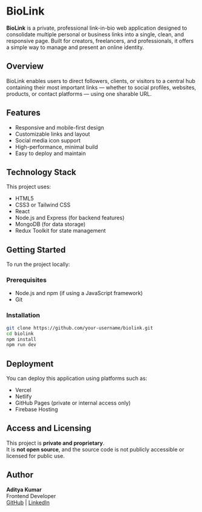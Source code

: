 # BioLink

**BioLink** is a private, professional link-in-bio web application designed to consolidate multiple personal or business links into a single, clean, and responsive page. Built for creators, freelancers, and professionals, it offers a simple way to manage and present an online identity.

## Overview

BioLink enables users to direct followers, clients, or visitors to a central hub containing their most important links — whether to social profiles, websites, products, or contact platforms — using one sharable URL.

## Features

- Responsive and mobile-first design
- Customizable links and layout
- Social media icon support
- High-performance, minimal build
- Easy to deploy and maintain

## Technology Stack

This project uses:

- HTML5
- CSS3 or Tailwind CSS
- React
- Node.js and Express (for backend features)
- MongoDB (for data storage)
- Redux Toolkit for state management

## Getting Started

To run the project locally:

### Prerequisites

- Node.js and npm (if using a JavaScript framework)
- Git

### Installation

```bash
git clone https://github.com/your-username/biolink.git
cd biolink
npm install
npm run dev
```


## Deployment

You can deploy this application using platforms such as:

- Vercel
- Netlify
- GitHub Pages (private or internal access only)
- Firebase Hosting

## Access and Licensing

This project is **private and proprietary**.  
It is **not open source**, and the source code is not publicly accessible or licensed for public use.

## Author

**Aditya Kumar**  
Frontend Developer  
[GitHub](https://github.com/devcodesadi) | [LinkedIn](https://linkedin.com/in/devcodesadi)
